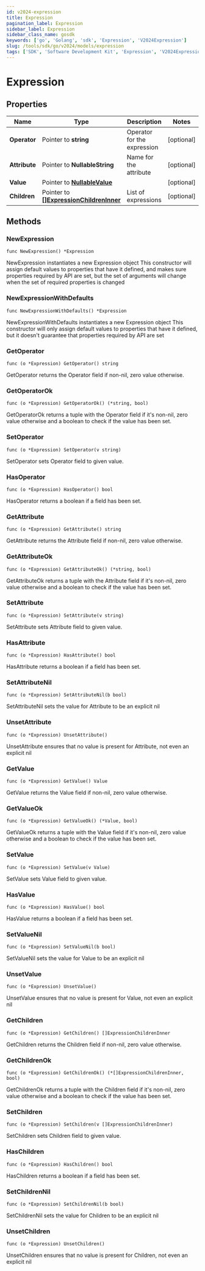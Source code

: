```yaml
---
id: v2024-expression
title: Expression
pagination_label: Expression
sidebar_label: Expression
sidebar_class_name: gosdk
keywords: ['go', 'Golang', 'sdk', 'Expression', 'V2024Expression']
slug: /tools/sdk/go/v2024/models/expression
tags: ['SDK', 'Software Development Kit', 'Expression', 'V2024Expression']
---
```


# Expression

## Properties

| Name | Type | Description | Notes |
| --- | --- | --- | --- |
| **Operator** | Pointer to **string** | Operator for the expression | [optional] |
| **Attribute** | Pointer to **NullableString** | Name for the attribute | [optional] |
| **Value** | Pointer to [**NullableValue**](value) |  | [optional] |
| **Children** | Pointer to [**[]ExpressionChildrenInner**](expression-children-inner) | List of expressions | [optional] |

## Methods

### NewExpression

`func NewExpression() *Expression`

NewExpression instantiates a new Expression object This constructor will assign default values to properties that have it defined, and makes sure properties required by API are set, but the set of arguments will change when the set of required properties is changed

### NewExpressionWithDefaults

`func NewExpressionWithDefaults() *Expression`

NewExpressionWithDefaults instantiates a new Expression object This constructor will only assign default values to properties that have it defined, but it doesn't guarantee that properties required by API are set

### GetOperator

`func (o *Expression) GetOperator() string`

GetOperator returns the Operator field if non-nil, zero value otherwise.

### GetOperatorOk

`func (o *Expression) GetOperatorOk() (*string, bool)`

GetOperatorOk returns a tuple with the Operator field if it's non-nil, zero value otherwise and a boolean to check if the value has been set.

### SetOperator

`func (o *Expression) SetOperator(v string)`

SetOperator sets Operator field to given value.

### HasOperator

`func (o *Expression) HasOperator() bool`

HasOperator returns a boolean if a field has been set.

### GetAttribute

`func (o *Expression) GetAttribute() string`

GetAttribute returns the Attribute field if non-nil, zero value otherwise.

### GetAttributeOk

`func (o *Expression) GetAttributeOk() (*string, bool)`

GetAttributeOk returns a tuple with the Attribute field if it's non-nil, zero value otherwise and a boolean to check if the value has been set.

### SetAttribute

`func (o *Expression) SetAttribute(v string)`

SetAttribute sets Attribute field to given value.

### HasAttribute

`func (o *Expression) HasAttribute() bool`

HasAttribute returns a boolean if a field has been set.

### SetAttributeNil

`func (o *Expression) SetAttributeNil(b bool)`

SetAttributeNil sets the value for Attribute to be an explicit nil

### UnsetAttribute

`func (o *Expression) UnsetAttribute()`

UnsetAttribute ensures that no value is present for Attribute, not even an explicit nil

### GetValue

`func (o *Expression) GetValue() Value`

GetValue returns the Value field if non-nil, zero value otherwise.

### GetValueOk

`func (o *Expression) GetValueOk() (*Value, bool)`

GetValueOk returns a tuple with the Value field if it's non-nil, zero value otherwise and a boolean to check if the value has been set.

### SetValue

`func (o *Expression) SetValue(v Value)`

SetValue sets Value field to given value.

### HasValue

`func (o *Expression) HasValue() bool`

HasValue returns a boolean if a field has been set.

### SetValueNil

`func (o *Expression) SetValueNil(b bool)`

SetValueNil sets the value for Value to be an explicit nil

### UnsetValue

`func (o *Expression) UnsetValue()`

UnsetValue ensures that no value is present for Value, not even an explicit nil

### GetChildren

`func (o *Expression) GetChildren() []ExpressionChildrenInner`

GetChildren returns the Children field if non-nil, zero value otherwise.

### GetChildrenOk

`func (o *Expression) GetChildrenOk() (*[]ExpressionChildrenInner, bool)`

GetChildrenOk returns a tuple with the Children field if it's non-nil, zero value otherwise and a boolean to check if the value has been set.

### SetChildren

`func (o *Expression) SetChildren(v []ExpressionChildrenInner)`

SetChildren sets Children field to given value.

### HasChildren

`func (o *Expression) HasChildren() bool`

HasChildren returns a boolean if a field has been set.

### SetChildrenNil

`func (o *Expression) SetChildrenNil(b bool)`

SetChildrenNil sets the value for Children to be an explicit nil

### UnsetChildren

`func (o *Expression) UnsetChildren()`

UnsetChildren ensures that no value is present for Children, not even an explicit nil

